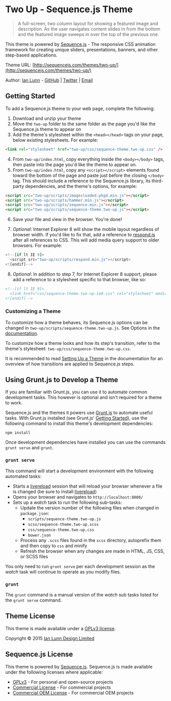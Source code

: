 # Two Up - Sequence.js Theme

> A full-screen, two column layout for showing a featured image and description. As the user navigates content slides in from the bottom and the featured image sweeps in over the top of the previous one.

This theme is powered by [Sequence.js](http://sequencejs.com/) - The responsive CSS animation framework for creating unique sliders, presentations, banners, and other step-based applications.

Theme URL: [http://sequencejs.com/themes/two-up/](http://sequencejs.com/themes/two-up/)


Author: [Ian Lunn](http://ianlunn.co.uk/) - [GitHub](https://github.com/IanLunn) | [Twitter](https://twitter.com/IanLunn) | [Email](mailto:info@sequencejs.com)

## Getting Started

To add a Sequence.js theme to your web page, complete the following:

1. Download and unzip your theme
2. Move the `two-up` folder to the same folder as the page you'd like the Sequence.js theme to appear on
3. Add the theme's stylesheet within the `<head></head>` tags on your page, below existing stylesheets. For example:
```html
<link rel="stylesheet" href="two-up/css/sequence-theme.two-up.css" />
```

4. From `two-up/index.html`, copy everything inside the `<body></body>` tags, then paste into the page you'd like the theme to appear on.
5. From `two-up/index.html`, copy any `<script></script>` elements found toward the bottom of the page and paste just before the closing `</body>` tag. This should include a reference to the Sequence.js library, its third-party dependencies, and the theme's options, for example:
```html
<script src="two-up/scripts/imagesloaded.pkgd.min.js"></script>
<script src="two-up/scripts/hammer.min.js"></script>
<script src="two-up/scripts/sequence.min.js"></script>
<script src="two-up/scripts/sequence-theme.two-up.js"></script>
```

6. Save your file and view in the browser. You're done!

7. *Optional*: Internet Explorer 8 will show the mobile layout regardless of browser width. If you'd like to fix that, add a reference to [respond.js](https://github.com/scottjehl/Respond) after all references to CSS. This will add media query support to older browsers. For example:

  ```javascript
  <!--[if lt IE 9]>
    <script src="two-up/scripts/respond.min.js"></script>
  <![endif]-->
  ```
8. *Optional*: In addition to step 7, for Internet Explorer 8 support, please add a reference to a stylesheet specific to that browser, like so:

  ```html
  <!--[if lt IE 9]>
    <link href="css/sequence-theme.two-up-ie8.css" rel="stylesheet" media="all">
  <![endif]-->
  ```

### Customizing a Theme

To customize how a theme behaves, its Sequence.js options can be changed in `two-up/scripts/sequence-theme.two-up.js`. See Options in the [documentation](http://www.sequencejs.com/documentation/#options).

To customize how a theme looks and how its step's transition, refer to the theme's stylesheet: `two-up/css/sequence-theme.two-up.css`.

It is recommended to read [Setting Up a Theme](http://www.sequencejs.com/documentation/#setting-up-a-theme) in the documentation for an overview of how transitions are applied to Sequence.js steps.

## Using Grunt.js to Develop a Theme

If you are familiar with Grunt.js, you can use it to automate common development tasks. This however is optional and isn't required for a theme to work.

Sequence.js and the themes it powers use [Grunt.js](http://gruntjs.com/) to automate useful tasks. With Grunt.js installed (see Grunt.js' [Getting Started](http://gruntjs.com/getting-started)), use the following command to install this theme's development dependencies:

```
npm install
```

Once development dependencies have installed you can use the commands `grunt serve` and `grunt`.

### `grunt serve`

This command will start a development environment with the following automated tasks:

- Starts a [livereload](http://livereload.com/) session that will reload your browser whenever a file is changed (be sure to install [livereload](http://livereload.com/))
- Opens your browser and navigates to `http://localhost:8000/`
- Sets up a *watch* task to run the following sub-tasks:
  - Update the version number of the following files when changed in `package.json`:
    - `scripts/sequence-theme.two-up.js`
    - `scss/sequence-theme.two-up.scss`
    - `css/sequence-theme.two-up.css`
    - `bower.json`
  - Process any `.scss` files found in the `scss` directory, autoprefix them and then copy to `css` and minify
  - Refresh the browser when any changes are made in HTML, JS, CSS, or SCSS files

You only need to run `grunt serve` per each development session as the *watch* task will continue to operate as you modify files.

### `grunt`

The `grunt` command is a manual version of the *watch* sub tasks listed for the `grunt serve` command.

## Theme License

This theme is made available under a [GPLv3 license](http://sequencejs.com/licenses/#free-theme).

Copyright © 2015 [Ian Lunn Design Limited](http://ianlunn.co.uk/)

## Sequence.js License

This theme is powered by [Sequence.js](http://sequencejs.com/). Sequence.js is made available under the following licenses where applicable:

- [GPLv3](http://sequencejs.com/licenses/#personal-open-source-overview) - For personal and open-source projects
- [Commercial License](http://sequencejs.com/licenses/#commercial-overview) - For commercial projects
- [Commercial OEM License](http://sequencejs.com/licenses/#commercial-oem-overview) - For commercial OEM projects
